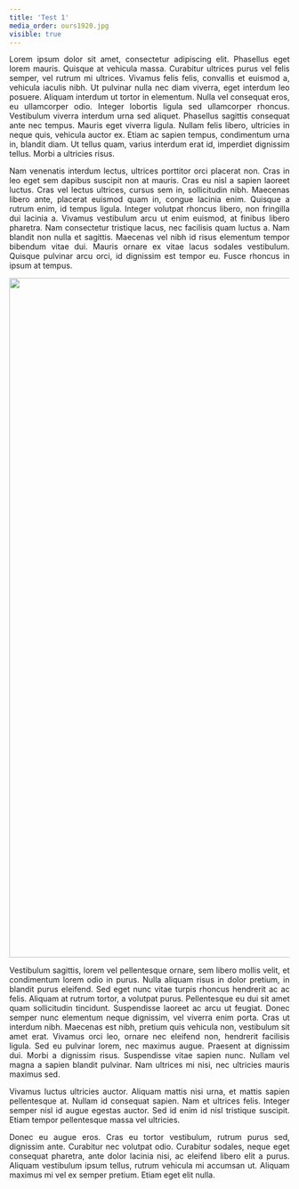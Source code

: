 ```yaml
---
title: 'Test 1'
media_order: ours1920.jpg
visible: true
---
```


<p style="text-align: justify;">Lorem ipsum dolor sit amet, consectetur adipiscing elit. Phasellus eget lorem mauris. Quisque at vehicula massa. Curabitur ultrices purus vel felis semper, vel rutrum mi ultrices. Vivamus felis felis, convallis et euismod a, vehicula iaculis nibh. Ut pulvinar nulla nec diam viverra, eget interdum leo posuere. Aliquam interdum ut tortor in elementum. Nulla vel consequat eros, eu ullamcorper odio. Integer lobortis ligula sed ullamcorper rhoncus. Vestibulum viverra interdum urna sed aliquet. Phasellus sagittis consequat ante nec tempus. Mauris eget viverra ligula. Nullam felis libero, ultricies in neque quis, vehicula auctor ex. Etiam ac sapien tempus, condimentum urna in, blandit diam. Ut tellus quam, varius interdum erat id, imperdiet dignissim tellus. Morbi a ultricies risus.</p>
<p style="text-align: justify;">Nam venenatis interdum lectus, ultrices porttitor orci placerat non. Cras in leo eget sem dapibus suscipit non at mauris. Cras eu nisl a sapien laoreet luctus. Cras vel lectus ultrices, cursus sem in, sollicitudin nibh. Maecenas libero ante, placerat euismod quam in, congue lacinia enim. Quisque a rutrum enim, id tempus ligula. Integer volutpat rhoncus libero, non fringilla dui lacinia a. Vivamus vestibulum arcu ut enim euismod, at finibus libero pharetra. Nam consectetur tristique lacus, nec facilisis quam luctus a. Nam blandit non nulla et sagittis. Maecenas vel nibh id risus elementum tempor bibendum vitae dui. Mauris ornare ex vitae lacus sodales vestibulum. Quisque pulvinar arcu orci, id dignissim est tempor eu. Fusce rhoncus in ipsum at tempus.</p>
<p style="text-align: justify;"><img src="test-1/ours1920.jpg" alt="" width="1262" height="1222" /></p>
<p style="text-align: justify;">Vestibulum sagittis, lorem vel pellentesque ornare, sem libero mollis velit, et condimentum lorem odio in purus. Nulla aliquam risus in dolor pretium, in blandit purus eleifend. Sed eget nunc vitae turpis rhoncus hendrerit ac ac felis. Aliquam at rutrum tortor, a volutpat purus. Pellentesque eu dui sit amet quam sollicitudin tincidunt. Suspendisse laoreet ac arcu ut feugiat. Donec semper nunc elementum neque dignissim, vel viverra enim porta. Cras ut interdum nibh. Maecenas est nibh, pretium quis vehicula non, vestibulum sit amet erat. Vivamus orci leo, ornare nec eleifend non, hendrerit facilisis ligula. Sed eu pulvinar lorem, nec maximus augue. Praesent at dignissim dui. Morbi a dignissim risus. Suspendisse vitae sapien nunc. Nullam vel magna a sapien blandit pulvinar. Nam ultrices mi nisi, nec ultricies mauris maximus sed.</p>
<p style="text-align: justify;">Vivamus luctus ultricies auctor. Aliquam mattis nisi urna, et mattis sapien pellentesque at. Nullam id consequat sapien. Nam et ultrices felis. Integer semper nisl id augue egestas auctor. Sed id enim id nisl tristique suscipit. Etiam tempor pellentesque massa vel ultricies.</p>
<p style="text-align: justify;">Donec eu augue eros. Cras eu tortor vestibulum, rutrum purus sed, dignissim ante. Curabitur nec volutpat odio. Curabitur sodales, neque eget consequat pharetra, ante dolor lacinia nisi, ac eleifend libero elit a purus. Aliquam vestibulum ipsum tellus, rutrum vehicula mi accumsan ut. Aliquam maximus mi vel ex semper pretium. Etiam eget elit nulla.</p>